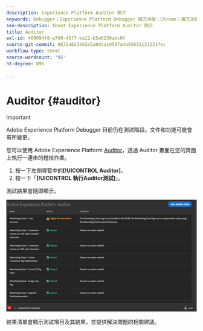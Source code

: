 ```yaml
---
description: Experience Platform Auditor 簡介
keywords: Debugger；Experience Platform Debugger 擴充功能；Chrome；擴充功能；Auditor；DTM；Target
seo-description: About Experience Platform Auditor 簡介
title: Auditor
exl-id: 409094f8-a7d9-45f7-ba12-b5e6250abc0f
source-git-commit: 8672a623442e5a0daa10597a4a93631131221fec
workflow-type: tm+mt
source-wordcount: '95'
ht-degree: 89%

---
```


# Auditor {#auditor}

>[!IMPORTANT]
>
>Adobe Experience Platform Debugger 目前仍在測試階段。文件和功能可能會有所變更。

您可以使用 Adobe Experience Platform [Auditor](https://docs.adobe.com/content/help/zh-Hant/auditor/using/overview.html)，透過 Auditor 畫面在您的頁面上執行一連串的稽核作業。

1. 按一下左側導覽中的&#x200B;**[!UICONTROL Auditor]**。
1. 按一下「**[!UICONTROL 執行Auditor測試]**」。

測試結果會隨即顯示。

![](assets/auditor-results.jpg)

結果清單會顯示測試項目及其結果，並提供解決問題的相關建議。

